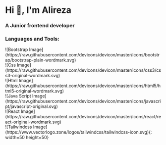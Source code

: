 # Hi 👋, I'm Alireza

### A Junior frontend developer

### Languages and Tools:

<div style="width: 50; height: 50px;" >
  ![Bootstrap Image](https://raw.githubusercontent.com/devicons/devicon/master/icons/bootstrap/bootstrap-plain-wordmark.svg)
</div>
<div style="width: 50; height: 50px;" >
  ![Css Image](https://raw.githubusercontent.com/devicons/devicon/master/icons/css3/css3-original-wordmark.svg)
</div>
<div style="width: 50; height: 50px;" >
  ![Html Image](https://raw.githubusercontent.com/devicons/devicon/master/icons/html5/html5-original-wordmark.svg)
</div>
<div style="width: 50; height: 50px;" >
  ![Java Script Image](https://raw.githubusercontent.com/devicons/devicon/master/icons/javascript/javascript-original.svg)
</div>
<div style="width: 50; height: 50px;" >
  ![React Image](https://raw.githubusercontent.com/devicons/devicon/master/icons/react/react-original-wordmark.svg)
</div>
<div style="width: 50; height: 50px;" >
  ![Tailwindcss Image](https://www.vectorlogo.zone/logos/tailwindcss/tailwindcss-icon.svg){: width=50 height=50}
</div>



